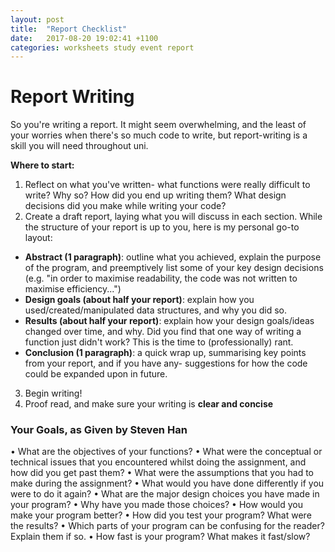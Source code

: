 ```yaml
---
layout: post
title:  "Report Checklist"
date:   2017-08-20 19:02:41 +1100
categories: worksheets study event report
---
```


# Report Writing
So you're writing a report. It might seem overwhelming, and the least of your worries when there's so much code to write, but report-writing is a skill you will need throughout uni.

**Where to start:**
1. Reflect on what you've written- what functions were really difficult to write? Why so? How did you end up writing them? What design decisions did you make while writing your code?
2. Create a draft report, laying what you will discuss in each section. While the structure of your report is up to you, here is my personal go-to layout:
- **Abstract (1 paragraph)**: outline what you achieved, explain the purpose of the program, and preemptively list some of your key design decisions (e.g. "in order to maximise readability, the code was not written to maximise efficiency...")
- **Design goals (about half your report)**: explain how you used/created/manipulated data structures, and why you did so.
- **Results (about half your report)**: explain how your design goals/ideas changed over time, and why. Did you find that one way of writing a function just didn't work? This is the time to (professionally) rant.
- **Conclusion (1 paragraph)**: a quick wrap up, summarising key points from your report, and if you have any- suggestions for how the code could be expanded upon in future.
3. Begin writing!
4. Proof read, and make sure your writing is **clear and concise**
### Your Goals, as Given by Steven Han
• What are the objectives of your functions?
• What were the conceptual or technical issues that you encountered whilst doing
the assignment, and how did you get past them?
• What were the assumptions that you had to make during the assignment?
• What would you have done differently if you were to do it again?
• What are the major design choices you have made in your program?
• Why have you made those choices?
• How would you make your program better?
• How did you test your program? What were the results?
• Which parts of your program can be confusing for the reader? Explain them if
so.
• How fast is your program? What makes it fast/slow?

###
